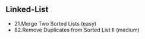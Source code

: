 ## Linked-List
* 21.Merge Two Sorted Lists (easy)
* 82.Remove Duplicates from Sorted List II (medium)